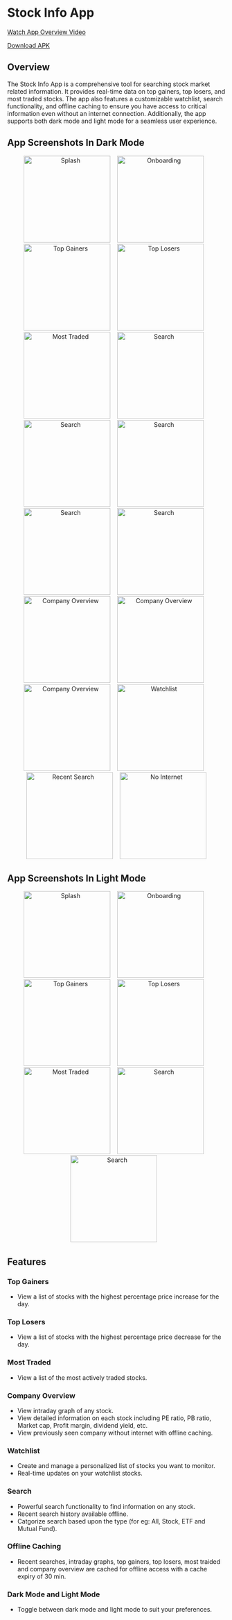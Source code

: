 # Stock Info App

[Watch App Overview Video](https://drive.google.com/file/d/18BJJ-Bpao5YjYEumclnhpqHLVM-N0J1A/view?usp=sharing)<br/>

[Download APK](https://drive.google.com/file/d/1RHm6mAgU2dss24EvBtlHbTu5aOj09OZw/view?usp=sharing)

## Overview

The Stock Info App is a comprehensive tool for searching stock market related information. It provides real-time data on top gainers, top losers, and most traded stocks. The app also features a customizable watchlist, search functionality, and offline caching to ensure you have access to critical information even without an internet connection. Additionally, the app supports both dark mode and light mode for a seamless user experience.

## App Screenshots In Dark Mode


<p align="center">
  <img src="screenshots/screenshot_1_dark.png" alt="Splash" width="200"/>&nbsp;&nbsp;&nbsp;
  <img src="screenshots/screenshot_2_dark.png" alt="Onboarding" width="200"/>&nbsp;&nbsp;&nbsp;
  <img src="screenshots/screenshot_3_dark.png" alt="Top Gainers" width="200"/>&nbsp;&nbsp;&nbsp;
  <img src="screenshots/screenshot_4_dark.png" alt="Top Losers" width="200"/>&nbsp;&nbsp;&nbsp;
  <img src="screenshots/screenshot_5_dark.png" alt="Most Traded" width="200"/>&nbsp;&nbsp;&nbsp;
  <img src="screenshots/screenshot_6_dark.png" alt="Search" width="200"/>&nbsp;&nbsp;&nbsp;
  <img src="screenshots/screenshot_7_dark.png" alt="Search" width="200"/>&nbsp;&nbsp;&nbsp;
  <img src="screenshots/screenshot_6_dark.png" alt="Search" width="200"/>&nbsp;&nbsp;&nbsp;
  <img src="screenshots/screenshot_8_dark.png" alt="Search" width="200"/>&nbsp;&nbsp;&nbsp;
  <img src="screenshots/screenshot_9_dark.png" alt="Search" width="200"/>&nbsp;&nbsp;&nbsp;
  <img src="screenshots/screenshot_10_dark.png" alt="Company Overview" width="200"/>&nbsp;&nbsp;&nbsp;
  <img src="screenshots/screenshot_11_dark.png" alt="Company Overview" width="200"/>&nbsp;&nbsp;&nbsp;
  <img src="screenshots/screenshot_12_dark.png" alt="Company Overview" width="200"/>&nbsp;&nbsp;&nbsp;
  <img src="screenshots/screenshot_13_dark.png" alt="Watchlist" width="200"/>&nbsp;&nbsp;&nbsp;
  <img src="screenshots/screenshot_14_dark.png" alt="Recent Search" width="200"/>&nbsp;&nbsp;&nbsp;
  <img src="screenshots/screenshot_15_dark.png" alt="No Internet" width="200"/>
</p>

## App Screenshots In Light Mode


<p align="center">
  <img src="screenshots/screenshot_1_light.png" alt="Splash" width="200"/>&nbsp;&nbsp;&nbsp;
  <img src="screenshots/screenshot_2_light.png" alt="Onboarding" width="200"/>&nbsp;&nbsp;&nbsp;
  <img src="screenshots/screenshot_3_light.png" alt="Top Gainers" width="200"/>&nbsp;&nbsp;&nbsp;
  <img src="screenshots/screenshot_4_light.png" alt="Top Losers" width="200"/>&nbsp;&nbsp;&nbsp;
  <img src="screenshots/screenshot_5_light.png" alt="Most Traded" width="200"/>&nbsp;&nbsp;&nbsp;
  <img src="screenshots/screenshot_6_light.png" alt="Search" width="200"/>&nbsp;&nbsp;&nbsp;
  <img src="screenshots/screenshot_7_light.png" alt="Search" width="200"/>&nbsp;&nbsp;&nbsp;
</p>


## Features

### Top Gainers
- View a list of stocks with the highest percentage price increase for the day.

### Top Losers
- View a list of stocks with the highest percentage price decrease for the day.

### Most Traded
- View a list of the most actively traded stocks.

### Company Overview
- View intraday graph of any stock.
- View detailed information on each stock including PE ratio, PB ratio, Market cap, Profit margin, dividend yield, etc.
- View previously seen company without internet with offline caching.

### Watchlist
- Create and manage a personalized list of stocks you want to monitor.
- Real-time updates on your watchlist stocks.

### Search
- Powerful search functionality to find information on any stock.
- Recent search history available offline.
- Catgorize search based upon the type (for eg: All, Stock, ETF and Mutual Fund).

### Offline Caching
- Recent searches, intraday graphs, top gainers, top losers, most traided and company overview are cached for offline access with a cache expiry of 30 min.

### Dark Mode and Light Mode
- Toggle between dark mode and light mode to suit your preferences.

